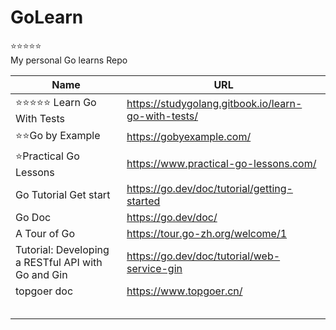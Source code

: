 # GoLearn

⭐⭐⭐⭐⭐  
My personal Go learns Repo

| Name                                               | URL                                                 |
| -------------------------------------------------- | --------------------------------------------------- |
| ⭐⭐⭐⭐⭐ Learn Go With Tests                     | https://studygolang.gitbook.io/learn-go-with-tests/ |
| ⭐⭐Go by Example                                  | https://gobyexample.com/                            |
| ⭐Practical Go Lessons                             | https://www.practical-go-lessons.com/               |
| Go Tutorial Get start                              | https://go.dev/doc/tutorial/getting-started         |
| Go Doc                                             | https://go.dev/doc/                                 |
| A Tour of Go                                       | https://tour.go-zh.org/welcome/1                    |
| Tutorial: Developing a RESTful API with Go and Gin | https://go.dev/doc/tutorial/web-service-gin         |
| topgoer doc                                        | https://www.topgoer.cn/                             |
|                                                    |
|                                                    |
|                                                    |
|                                                    |
|                                                    |
